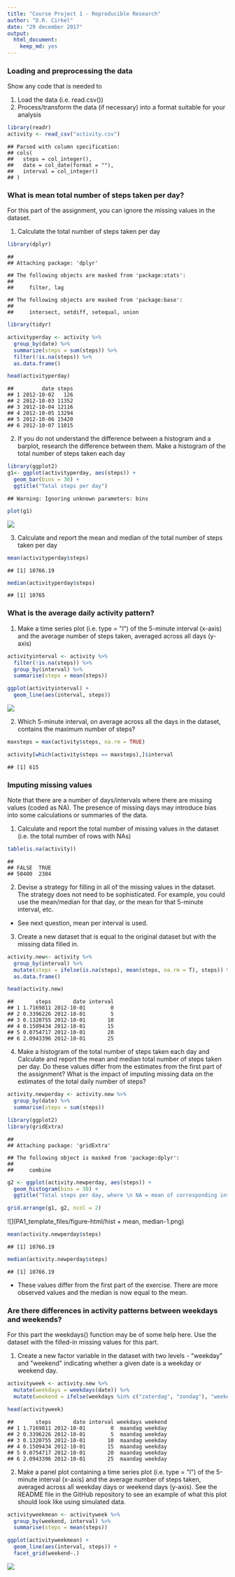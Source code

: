 ```yaml
---
title: "Course Project 1 - Reproducible Research"
author: "D.R. Cirkel"
date: "29 december 2017"
output: 
  html_document: 
    keep_md: yes
---
```




### Loading and preprocessing the data
Show any code that is needed to

1. Load the data (i.e. read.csv())
2. Process/transform the data (if necessary) into a format suitable for your analysis


```r
library(readr)
activity <- read_csv("activity.csv")
```

```
## Parsed with column specification:
## cols(
##   steps = col_integer(),
##   date = col_date(format = ""),
##   interval = col_integer()
## )
```

### What is mean total number of steps taken per day?
For this part of the assignment, you can ignore the missing values in the dataset.

1. Calculate the total number of steps taken per day

```r
library(dplyr)
```

```
## 
## Attaching package: 'dplyr'
```

```
## The following objects are masked from 'package:stats':
## 
##     filter, lag
```

```
## The following objects are masked from 'package:base':
## 
##     intersect, setdiff, setequal, union
```

```r
library(tidyr)

activityperday <- activity %>%
  group_by(date) %>%
  summarize(steps = sum(steps)) %>%
  filter(!is.na(steps)) %>%
  as.data.frame()

head(activityperday)
```

```
##         date steps
## 1 2012-10-02   126
## 2 2012-10-03 11352
## 3 2012-10-04 12116
## 4 2012-10-05 13294
## 5 2012-10-06 15420
## 6 2012-10-07 11015
```
2. If you do not understand the difference between a histogram and a barplot, research the difference between them. Make a histogram of the total number of steps taken each day


```r
library(ggplot2)
g1<- ggplot(activityperday, aes(steps)) + 
  geom_bar(bins = 30) + 
  ggtitle("Total steps per day")
```

```
## Warning: Ignoring unknown parameters: bins
```

```r
plot(g1)
```

![](PA1_template_files/figure-html/hist-1.png)<!-- -->

3. Calculate and report the mean and median of the total number of steps taken per day


```r
mean(activityperday$steps)
```

```
## [1] 10766.19
```

```r
median(activityperday$steps)
```

```
## [1] 10765
```

### What is the average daily activity pattern?
1. Make a time series plot (i.e. type = "l") of the 5-minute interval (x-axis) and the average number of steps taken, averaged across all days (y-axis)

```r
activityinterval <- activity %>%
  filter(!is.na(steps)) %>%
  group_by(interval) %>%
  summarise(steps = mean(steps)) 

ggplot(activityinterval) + 
  geom_line(aes(interval, steps))
```

![](PA1_template_files/figure-html/interval-1.png)<!-- -->

2. Which 5-minute interval, on average across all the days in the dataset, contains the maximum number of steps?

```r
maxsteps = max(activity$steps, na.rm = TRUE)

activity[which(activity$steps == maxsteps),]$interval
```

```
## [1] 615
```

### Imputing missing values
Note that there are a number of days/intervals where there are missing values (coded as NA). The presence of missing days may introduce bias into some calculations or summaries of the data.

1. Calculate and report the total number of missing values in the dataset (i.e. the total number of rows with NAs)

```r
table(is.na(activity))
```

```
## 
## FALSE  TRUE 
## 50400  2304
```
2. Devise a strategy for filling in all of the missing values in the dataset. The strategy does not need to be sophisticated. For example, you could use the mean/median for that day, or the mean for that 5-minute interval, etc.
* See next question, mean per interval is used.
3. Create a new dataset that is equal to the original dataset but with the missing data filled in.

```r
activity.new<- activity %>% 
  group_by(interval) %>% 
  mutate(steps = ifelse(is.na(steps), mean(steps, na.rm = T), steps)) %>%
  as.data.frame()

head(activity.new)
```

```
##       steps       date interval
## 1 1.7169811 2012-10-01        0
## 2 0.3396226 2012-10-01        5
## 3 0.1320755 2012-10-01       10
## 4 0.1509434 2012-10-01       15
## 5 0.0754717 2012-10-01       20
## 6 2.0943396 2012-10-01       25
```
4. Make a histogram of the total number of steps taken each day and Calculate and report the mean and median total number of steps taken per day. Do these values differ from the estimates from the first part of the assignment? What is the impact of imputing missing data on the estimates of the total daily number of steps?

```r
activity.newperday <- activity.new %>%
  group_by(date) %>%
  summarise(steps = sum(steps)) 

library(ggplot2)
library(gridExtra)
```

```
## 
## Attaching package: 'gridExtra'
```

```
## The following object is masked from 'package:dplyr':
## 
##     combine
```

```r
g2 <- ggplot(activity.newperday, aes(steps)) + 
  geom_histogram(bins = 30) + 
  ggtitle("Total steps per day, where \n NA = mean of corresponding interval")

grid.arrange(g1, g2, ncol = 2)
```

![](PA1_template_files/figure-html/hist + mean, median-1.png)<!-- -->

```r
mean(activity.newperday$steps)
```

```
## [1] 10766.19
```

```r
median(activity.newperday$steps)
```

```
## [1] 10766.19
```
* These values differ from the first part of the exercise. There are more observed values and the median is now equal to the mean. 

### Are there differences in activity patterns between weekdays and weekends?
For this part the weekdays() function may be of some help here. Use the dataset with the filled-in missing values for this part.

1. Create a new factor variable in the dataset with two levels - "weekday" and "weekend" indicating whether a given date is a weekday or weekend day.

```r
activityweek <- activity.new %>%
  mutate(weekdays = weekdays(date)) %>%
  mutate(weekend = ifelse(weekdays %in% c("zaterdag", "zondag"), "weekend", "weekday"))

head(activityweek)
```

```
##       steps       date interval weekdays weekend
## 1 1.7169811 2012-10-01        0  maandag weekday
## 2 0.3396226 2012-10-01        5  maandag weekday
## 3 0.1320755 2012-10-01       10  maandag weekday
## 4 0.1509434 2012-10-01       15  maandag weekday
## 5 0.0754717 2012-10-01       20  maandag weekday
## 6 2.0943396 2012-10-01       25  maandag weekday
```

2. Make a panel plot containing a time series plot (i.e. type = "l") of the 5-minute interval (x-axis) and the average number of steps taken, averaged across all weekday days or weekend days (y-axis). See the README file in the GitHub repository to see an example of what this plot should look like using simulated data.


```r
activityweekmean <- activityweek %>%
  group_by(weekend, interval) %>%
  summarise(steps = mean(steps)) 

ggplot(activityweekmean) + 
  geom_line(aes(interval, steps)) + 
  facet_grid(weekend~.)
```

![](PA1_template_files/figure-html/plot-1.png)<!-- -->
